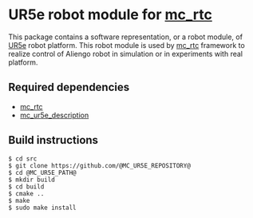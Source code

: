 # UR5e robot module for [mc_rtc](https://jrl-umi3218.github.io/mc_rtc/)

This package contains a software representation, or a robot module, of [UR5e](https://www.universal-robots.com/products/ur5-robot/) robot platform. This robot module is used by [mc_rtc](https://jrl-umi3218.github.io/mc_rtc/) framework to realize control of Aliengo robot in simulation or in experiments with real platform.

## Required dependencies

 - [mc_rtc](https://jrl-umi3218.github.io/mc_rtc/)
 - [mc_ur5e_description](https://github.com/s-kidera/mc_rtc_project/tree/master/UR5e/mc_ur5e_description)

## Build instructions

```
$ cd src
$ git clone https://github.com/@MC_UR5E_REPOSITORY@
$ cd @MC_UR5E_PATH@
$ mkdir build
$ cd build
$ cmake ..
$ make
$ sudo make install
```
